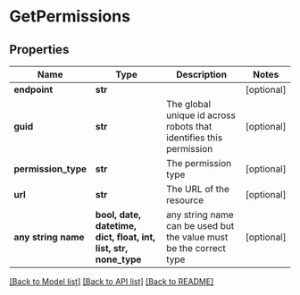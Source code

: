 # GetPermissions


## Properties
Name | Type | Description | Notes
------------ | ------------- | ------------- | -------------
**endpoint** | **str** |  | [optional] 
**guid** | **str** | The global unique id across robots that identifies this permission | [optional] 
**permission_type** | **str** | The permission type | [optional] 
**url** | **str** | The URL of the resource | [optional] 
**any string name** | **bool, date, datetime, dict, float, int, list, str, none_type** | any string name can be used but the value must be the correct type | [optional]

[[Back to Model list]](../README.md#documentation-for-models) [[Back to API list]](../README.md#documentation-for-api-endpoints) [[Back to README]](../README.md)


